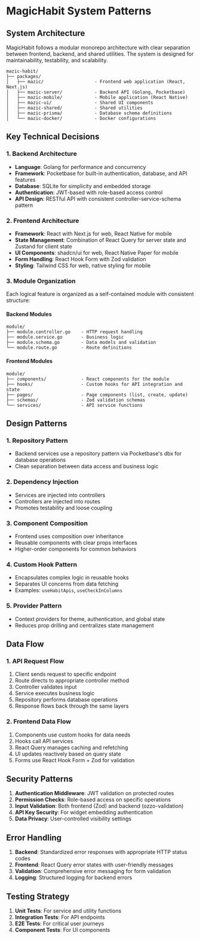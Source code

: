 # MagicHabit System Patterns

## System Architecture

MagicHabit follows a modular monorepo architecture with clear separation between frontend, backend, and shared utilities. The system is designed for maintainability, testability, and scalability.

```
mazic-habit/
├── packages/
│   ├── mazic/                   - Frontend web application (React, Next.js)
│   ├── mazic-server/            - Backend API (Golang, Pocketbase)
│   ├── mazic-mobile/            - Mobile application (React Native)
│   ├── mazic-ui/                - Shared UI components
│   ├── mazic-shared/            - Shared utilities
│   ├── mazic-prisma/            - Database schema definitions
│   └── mazic-docker/            - Docker configurations
```

## Key Technical Decisions

### 1. Backend Architecture
- **Language**: Golang for performance and concurrency
- **Framework**: Pocketbase for built-in authentication, database, and API features
- **Database**: SQLite for simplicity and embedded storage
- **Authentication**: JWT-based with role-based access control
- **API Design**: RESTful API with consistent controller-service-schema pattern

### 2. Frontend Architecture
- **Framework**: React with Next.js for web, React Native for mobile
- **State Management**: Combination of React Query for server state and Zustand for client state
- **UI Components**: shadcn/ui for web, React Native Paper for mobile
- **Form Handling**: React Hook Form with Zod validation
- **Styling**: Tailwind CSS for web, native styling for mobile

### 3. Module Organization
Each logical feature is organized as a self-contained module with consistent structure:

#### Backend Modules
```
module/
├── module.controller.go    - HTTP request handling
├── module.service.go       - Business logic
├── module.schema.go        - Data models and validation
└── module.route.go         - Route definitions
```

#### Frontend Modules
```
module/
├── components/             - React components for the module
├── hooks/                  - Custom hooks for API integration and state
├── pages/                  - Page components (list, create, update)
├── schemas/                - Zod validation schemas
└── services/               - API service functions
```

## Design Patterns

### 1. Repository Pattern
- Backend services use a repository pattern via Pocketbase's dbx for database operations
- Clean separation between data access and business logic

### 2. Dependency Injection
- Services are injected into controllers
- Controllers are injected into routes
- Promotes testability and loose coupling

### 3. Component Composition
- Frontend uses composition over inheritance
- Reusable components with clear props interfaces
- Higher-order components for common behaviors

### 4. Custom Hook Pattern
- Encapsulates complex logic in reusable hooks
- Separates UI concerns from data fetching
- Examples: `useHabitApis`, `useCheckInColumns`

### 5. Provider Pattern
- Context providers for theme, authentication, and global state
- Reduces prop drilling and centralizes state management

## Data Flow

### 1. API Request Flow
1. Client sends request to specific endpoint
2. Route directs to appropriate controller method
3. Controller validates input
4. Service executes business logic
5. Repository performs database operations
6. Response flows back through the same layers

### 2. Frontend Data Flow
1. Components use custom hooks for data needs
2. Hooks call API services
3. React Query manages caching and refetching
4. UI updates reactively based on query state
5. Forms use React Hook Form + Zod for validation

## Security Patterns

1. **Authentication Middleware**: JWT validation on protected routes
2. **Permission Checks**: Role-based access on specific operations
3. **Input Validation**: Both frontend (Zod) and backend (ozzo-validation)
4. **API Key Security**: For widget embedding authentication
5. **Data Privacy**: User-controlled visibility settings

## Error Handling

1. **Backend**: Standardized error responses with appropriate HTTP status codes
2. **Frontend**: React Query error states with user-friendly messages
3. **Validation**: Comprehensive error messaging for form validation
4. **Logging**: Structured logging for backend errors

## Testing Strategy

1. **Unit Tests**: For service and utility functions
2. **Integration Tests**: For API endpoints
3. **E2E Tests**: For critical user journeys
4. **Component Tests**: For UI components 
